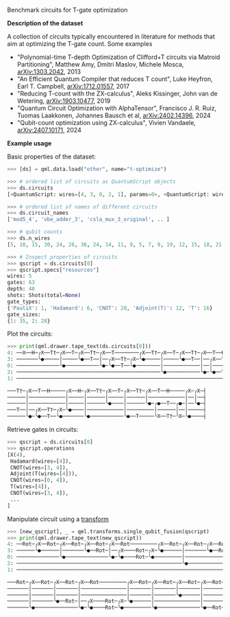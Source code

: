 Benchmark circuits for T-gate optimization

**Description of the dataset**

A collection of circuits typically encountered in literature for methods that aim at optimizing the T-gate count.
Some examples

- "Polynomial-time T-depth Optimization of Clifford+T circuits via Matroid Partitioning", Matthew Amy, Dmitri Maslov, Michele Mosca, [arXiv:1303.2042](https://arxiv.org/abs/1303.2042), 2013
- "An Efficient Quantum Compiler that reduces T count", Luke Heyfron, Earl T. Campbell, [arXiv:1712.01557](https://arxiv.org/abs/1712.01557), 2017
- "Reducing T-count with the ZX-calculus", Aleks Kissinger, John van de Wetering, [arXiv:1903.10477](https://arxiv.org/abs/1903.10477), 2019
- "Quantum Circuit Optimization with AlphaTensor", Francisco J. R. Ruiz, Tuomas Laakkonen, Johannes Bausch et al, [arXiv:2402.14396](https://arxiv.org/abs/2402.14396), 2024
- "Qubit-count optimization using ZX-calculus", Vivien Vandaele, [arXiv:2407.10171](https://arxiv.org/abs/2407.10171), 2024

**Example usage**

Basic properties of the dataset:

```python
>>> [ds] = qml.data.load("other", name="t-optimize")

>>> # ordered list of circuits as QuantumScript objects
>>> ds.circuits
[<QuantumScript: wires=[4, 3, 0, 2, 1], params=0>, <QuantumScript: wires=[3, 6, 9, 2, 5, 8, 1, 4, 7, 0], params=0>,..]

>>> # ordered list of names of different circuits
>>> ds.circuit_names
['mod5_4', 'vbe_adder_3', 'csla_mux_3_original', .. ]

>>> # qubit counts
>>> ds.n_wires
[5, 10, 15, 30, 24, 26, 36, 24, 14, 11, 9, 5, 7, 9, 19, 12, 15, 18, 21, 24, 27, 30, 48]

>>> # Inspect properties of circuits
>>> qscript = ds.circuits[0]
>>> qscript.specs["resources"]
wires: 5
gates: 63
depth: 48
shots: Shots(total=None)
gate_types:
{'PauliX': 1, 'Hadamard': 6, 'CNOT': 28, 'Adjoint(T)': 12, 'T': 16}
gate_sizes:
{1: 35, 2: 28}
```

Plot the circuits:

```python
>>> print(qml.drawer.tape_text(ds.circuits[0]))
4: ──X──H─╭X──T†─╭X──T─╭X──T†─╭X──T────────╭X──T†─╭X──T─╭X──T†─╭X──T──H─────╭X──H─╭X──T†─╭X──T─╭X
3: ───────╰●─────│─────╰●──T──│──╭X──T†─╭X─╰●─────│─────╰●──T──│──╭X──T†─╭X─╰●────│──────│─────│─
0: ──────────────╰●───────────╰●─╰●──T──╰●────────│────────────│──│──────│────────│──────│─────│─
2: ───────────────────────────────────────────────╰●───────────╰●─╰●──T──╰●───────╰●─────│─────╰●
1: ──────────────────────────────────────────────────────────────────────────────────────╰●──────

───T†─╭X──T──H─────╭X──H─╭X──T†─╭X──T─╭X──T†─╭X──T──H─────╭X─╭X─┤  
──────│────────────│─────│──────│─────│──────│────────────│──│──┤  
──────│────────────│─────│──────╰●────│──────╰●─╭●──T──╭●─│──╰●─┤  
───T──│──╭X──T†─╭X─╰●────│────────────│─────────│──────│──│─────┤  
──────╰●─╰●──T──╰●───────╰●───────────╰●──T─────╰X──T†─╰X─╰●────┤  
```

Retrieve gates in circuits:

```python
>>> qscript = ds.circuits[0]
>>> qscript.operations
[X(4),
 Hadamard(wires=[4]),
 CNOT(wires=[3, 4]),
 Adjoint(T(wires=[4])),
 CNOT(wires=[0, 4]),
 T(wires=[4]),
 CNOT(wires=[3, 4]),
 ...
]
```

Manipulate circuit using a [transform](https://docs.pennylane.ai/en/stable/code/qml_transforms.html)

```python
>>> [new_qscript], _ = qml.transforms.single_qubit_fusion(qscript)
>>> print(qml.drawer.tape_text(new_qscript))
4: ──Rot─╭X──Rot─╭X──Rot─╭X──Rot─╭X──Rot─────────╭X──Rot─╭X──Rot─╭X──Rot─╭X──Rot─────────╭X──Rot─╭X
3: ──────╰●──────│───────╰●──Rot─│──╭X────Rot─╭X─╰●──────│───────╰●──Rot─│──╭X────Rot─╭X─╰●──────│─
0: ──────────────╰●──────────────╰●─╰●────Rot─╰●─────────│───────────────│──│─────────│──────────│─
2: ──────────────────────────────────────────────────────╰●──────────────╰●─╰●────Rot─╰●─────────╰●
1: ────────────────────────────────────────────────────────────────────────────────────────────────

───Rot─╭X──Rot─╭X──Rot─╭X──Rot─────────╭X──Rot─╭X──Rot─╭X──Rot─╭X──Rot─╭X──Rot─────────╭X─╭X─┤  
───────│───────│───────│───────────────│───────│───────│───────│───────│───────────────│──│──┤  
───────│───────│───────│───────────────│───────│───────╰●──────│───────╰●─╭●────Rot─╭●─│──╰●─┤  
───────│───────╰●──Rot─│──╭X────Rot─╭X─╰●──────│───────────────│──────────│─────────│──│─────┤  
───────╰●──────────────╰●─╰●────Rot─╰●─────────╰●──────────────╰●──Rot────╰X────Rot─╰X─╰●────┤  
```
